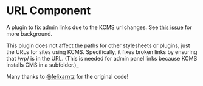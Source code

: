 # URL Component

A plugin to fix admin links due to the KCMS url changes. See [this issue](https://github.com/kubeeapp/kcms/issues/250) for more background.

This plugin does not affect the paths for other stylesheets or plugins, just the URLs for sites using KCMS. Specifically, it fixes broken links by ensuring that /wp/ is in the URL. (This is needed for admin panel links because KCMS installs CMS in a subfolder.)_

Many thanks to [@felixarntz](https://github.com/felixarntz) for the original code!
